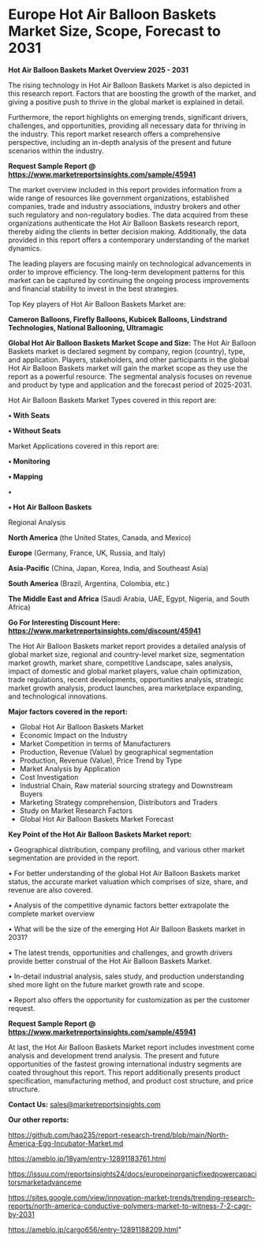 # Europe Hot Air Balloon Baskets Market Size, Scope, Forecast to 2031

<Strong> Hot Air Balloon Baskets Market Overview 2025 - 2031</strong>

The rising technology in Hot Air Balloon Baskets Market is also depicted in this research report. Factors that are boosting the growth of the market, and giving a positive push to thrive in the global market is explained in detail.

Furthermore, the report highlights on emerging trends, significant drivers, challenges, and opportunities, providing all necessary data for thriving in the industry. This report market research offers a comprehensive perspective, including an in-depth analysis of the present and future scenarios within the industry.

<strong>Request Sample Report @ <a href=https://www.marketreportsinsights.com/sample/45941>https://www.marketreportsinsights.com/sample/45941</a></strong>

The market overview included in this report provides information from a wide range of resources like government organizations, established companies, trade and industry associations, industry brokers and other such regulatory and non-regulatory bodies. The data acquired from these organizations authenticate the Hot Air Balloon Baskets research report, thereby aiding the clients in better decision making. Additionally, the data provided in this report offers a contemporary understanding of the market dynamics.

The leading players are focusing mainly on technological advancements in order to improve efficiency. The long-term development patterns for this market can be captured by continuing the ongoing process improvements and financial stability to invest in the best strategies.

Top Key players of Hot Air Balloon Baskets Market are:

<strong>Cameron Balloons, Firefly Balloons, Kubicek Balloons, Lindstrand Technologies, National Ballooning, Ultramagic</strong>

<strong><b>Global Hot Air Balloon Baskets Market Scope and Size:</b></strong>
The Hot Air Balloon Baskets market is declared segment by company, region (country), type, and application. Players, stakeholders, and other participants in the global Hot Air Balloon Baskets market will gain the market scope as they use the report as a powerful resource. The segmental analysis focuses on revenue and product by type and application and the forecast period of 2025-2031.

Hot Air Balloon Baskets Market Types covered in this report are:

<strong>•  With Seats

•  Without Seats</strong>

Market Applications covered in this report are:

<strong>•  Monitoring

•  Mapping

•  

•  Hot Air Balloon Baskets</strong> 

Regional Analysis

<strong>North America</strong> (the United States, Canada, and Mexico)

<strong>Europe</strong> (Germany, France, UK, Russia, and Italy)

<strong>Asia-Pacific</strong> (China, Japan, Korea, India, and Southeast Asia)

<strong>South America</strong> (Brazil, Argentina, Colombia, etc.)

<strong>The Middle East and Africa</strong> (Saudi Arabia, UAE, Egypt, Nigeria, and South Africa)

<strong>Go For Interesting Discount Here: <a href=https://www.marketreportsinsights.com/discount/45941>https://www.marketreportsinsights.com/discount/45941</a></strong>

The Hot Air Balloon Baskets market report provides a detailed analysis of global market size, regional and country-level market size, segmentation market growth, market share, competitive Landscape, sales analysis, impact of domestic and global market players, value chain optimization, trade regulations, recent developments, opportunities analysis, strategic market growth analysis, product launches, area marketplace expanding, and technological innovations.

<strong><b>Major factors covered in the report:</b></strong>
<ul>
  <li>Global Hot Air Balloon Baskets Market </li>
  <li>Economic Impact on the Industry</li>
  <li>Market Competition in terms of Manufacturers</li>
  <li>Production, Revenue (Value) by geographical segmentation</li>
  <li>Production, Revenue (Value), Price Trend by Type</li>
  <li>Market Analysis by Application</li>
  <li>Cost Investigation</li>
  <li>Industrial Chain, Raw material sourcing strategy and Downstream Buyers</li>
  <li>Marketing Strategy comprehension, Distributors and Traders</li>
  <li>Study on Market Research Factors</li>
  <li>Global Hot Air Balloon Baskets Market Forecast</li>
</ul>

<strong><b>Key Point of the Hot Air Balloon Baskets Market report:</b></strong>

• Geographical distribution, company profiling, and various other market segmentation are provided in the report.

• For better understanding of the global Hot Air Balloon Baskets market status, the accurate market valuation which comprises of size, share, and revenue are also covered.

• Analysis of the competitive dynamic factors better extrapolate the complete market overview

• What will be the size of the emerging Hot Air Balloon Baskets market in 2031?

• The latest trends, opportunities and challenges, and growth drivers provide better construal of the Hot Air Balloon Baskets Market.

• In-detail industrial analysis, sales study, and production understanding shed more light on the future market growth rate and scope.

• Report also offers the opportunity for customization as per the customer request.

<strong>Request Sample Report @ <a href=https://www.marketreportsinsights.com/sample/45941>https://www.marketreportsinsights.com/sample/45941</a></strong>

At last, the Hot Air Balloon Baskets Market report includes investment come analysis and development trend analysis. The present and future opportunities of the fastest growing international industry segments are coated throughout this report. This report additionally presents product specification, manufacturing method, and product cost structure, and price structure.

<strong>Contact Us:</strong>
sales@marketreportsinsights.com

<strong>Our other reports:</strong>

<a href=https://github.com/haq235/report-research-trend/blob/main/North-America-Egg-Incubator-Market.md>https://github.com/haq235/report-research-trend/blob/main/North-America-Egg-Incubator-Market.md</a>

<a href=https://ameblo.jp/18yam/entry-12891183761.html>https://ameblo.jp/18yam/entry-12891183761.html</a>

<a href=https://issuu.com/reportsinsights24/docs/europeinorganicfixedpowercapacitorsmarketadvanceme>https://issuu.com/reportsinsights24/docs/europeinorganicfixedpowercapacitorsmarketadvanceme</a>

<a href=https://sites.google.com/view/innovation-market-trends/trending-research-reports/north-america-conductive-polymers-market-to-witness-7-2-cagr-by-2031>https://sites.google.com/view/innovation-market-trends/trending-research-reports/north-america-conductive-polymers-market-to-witness-7-2-cagr-by-2031</a>

<a href=https://ameblo.jp/cargo656/entry-12891188209.html>https://ameblo.jp/cargo656/entry-12891188209.html</a>"
